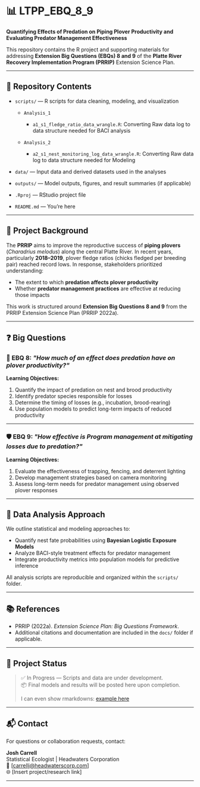 # 📊 LTPP_EBQ_8_9

**Quantifying Effects of Predation on Piping Plover Productivity and Evaluating Predator Management Effectiveness**

This repository contains the R project and supporting materials for addressing **Extension Big Questions (EBQs) 8 and 9** of the **Platte River Recovery Implementation Program (PRRIP)** Extension Science Plan.

---

## 📁 Repository Contents

- `scripts/` — R scripts for data cleaning, modeling, and visualization
  - `Analysis_1`
      - `a1_s1_fledge_ratio_data_wrangle.R`: Converting Raw data log to data structure needed for BACI analysis
  
  - `Analysis_2`
    - `a2_s1_nest_monitoring_log_data_wrangle.R`: Converting Raw data log to data structure needed for Modeling
  
- `data/` — Input data and derived datasets used in the analyses
- `outputs/` — Model outputs, figures, and result summaries (if applicable)
- `.Rproj` — RStudio project file
- `README.md` — You’re here

---

## 🎯 Project Background

The **PRRIP** aims to improve the reproductive success of **piping plovers** (*Charadrius melodus*) along the central Platte River. In recent years, particularly **2018–2019**, plover fledge ratios (chicks fledged per breeding pair) reached record lows. In response, stakeholders prioritized understanding:

- The extent to which **predation affects plover productivity**
- Whether **predator management practices** are effective at reducing those impacts

This work is structured around **Extension Big Questions 8 and 9** from the PRRIP Extension Science Plan (PRRIP 2022a).

---

## ❓ Big Questions

### 🐣 EBQ 8: *"How much of an effect does predation have on plover productivity?"*

**Learning Objectives:**
1. Quantify the impact of predation on nest and brood productivity  
2. Identify predator species responsible for losses  
3. Determine the timing of losses (e.g., incubation, brood-rearing)  
4. Use population models to predict long-term impacts of reduced productivity  

---

### 🛡️ EBQ 9: *"How effective is Program management at mitigating losses due to predation?"*

**Learning Objectives:**
1. Evaluate the effectiveness of trapping, fencing, and deterrent lighting  
2. Develop management strategies based on camera monitoring  
3. Assess long-term needs for predator management using observed plover responses  

---

## 🧪 Data Analysis Approach

We outline statistical and modeling approaches to:
- Quantify nest fate probabilities using **Bayesian Logistic Exposure Models**
- Analyze BACI-style treatment effects for predator management
- Integrate productivity metrics into population models for predictive inference

All analysis scripts are reproducible and organized within the `scripts/` folder.

---

## 📚 References

- PRRIP (2022a). *Extension Science Plan: Big Questions Framework*.  
- Additional citations and documentation are included in the `docs/` folder if applicable.

---

## 🧭 Project Status

> ✅ In Progress — Scripts and data are under development.  
> 📦 Final models and results will be posted here upon completion.
> 
> I can even show rmarkdowns: [example here](docs/test.html)

---

## 📬 Contact

For questions or collaboration requests, contact:

**Josh Carrell**  
Statistical Ecologist | Headwaters Corporation  
📧 [carrellj@headwaterscorp.com]  
🌐 [Insert project/research link]

---

